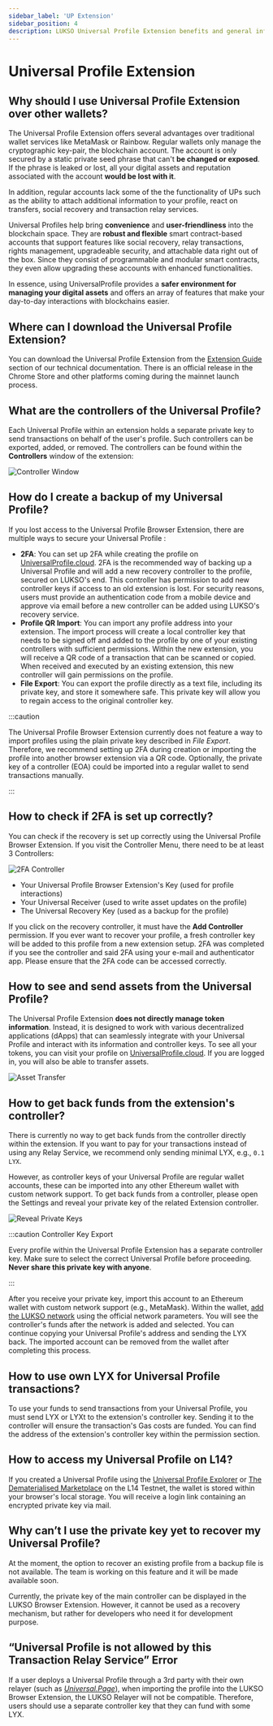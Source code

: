 ```yaml
---
sidebar_label: 'UP Extension'
sidebar_position: 4
description: LUKSO Universal Profile Extension benefits and general information.
---
```


# Universal Profile Extension

## Why should I use Universal Profile Extension over other wallets?

The Universal Profile Extension offers several advantages over traditional wallet services like MetaMask or Rainbow. Regular wallets only manage the cryptographic key-pair, the blockchain account. The account is only secured by a static private seed phrase that can't **be changed or exposed**. If the phrase is leaked or lost, all your digital assets and reputation associated with the account **would be lost with it**.

In addition, regular accounts lack some of the the functionality of UPs such as the ability to attach additional information to your profile, react on transfers, social recovery and transaction relay services.

Universal Profiles help bring **convenience** and **user-friendliness** into the blockchain space. They are **robust and flexible** smart contract-based accounts that support features like social recovery, relay transactions, rights management, upgradeable security, and attachable data right out of the box. Since they consist of programmable and modular smart contracts, they even allow upgrading these accounts with enhanced functionalities.

In essence, using UniversalProfile provides a **safer environment for managing your digital assets** and offers an array of features that make your day-to-day interactions with blockchains easier.

## Where can I download the Universal Profile Extension?

You can download the Universal Profile Extension from the [Extension Guide](/install-up-browser-extension) section of our technical documentation. There is an official release in the Chrome Store and other platforms coming during the mainnet launch process.

## What are the controllers of the Universal Profile?

Each Universal Profile within an extension holds a separate private key to send transactions on behalf of the user's profile. Such controllers can be exported, added, or removed. The controllers can be found within the **Controllers** window of the extension:

![Controller Window](../../../static/img/faq/controller-window.png)

## How do I create a backup of my Universal Profile?

If you lost access to the Universal Profile Browser Extension, there are multiple ways to secure your Universal Profile :

- **2FA**: You can set up 2FA while creating the profile on [UniversalProfile.cloud](https://universalprofile.cloud/). 2FA is the recommended way of backing up a Universal Profile and will add a new recovery controller to the profile, secured on LUKSO's end. This controller has permission to add new controller keys if access to an old extension is lost. For security reasons, users must provide an authentication code from a mobile device and approve via email before a new controller can be added using LUKSO's recovery service.
- **Profile QR Import**: You can import any profile address into your extension. The import process will create a local controller key that needs to be signed off and added to the profile by one of your existing controllers with sufficient permissions. Within the new extension, you will receive a QR code of a transaction that can be scanned or copied. When received and executed by an existing extension, this new controller will gain permissions on the profile.
- **File Export**: You can export the profile directly as a text file, including its private key, and store it somewhere safe. This private key will allow you to regain access to the original controller key.

:::caution

The Universal Profile Browser Extension currently does not feature a way to import profiles using the plain private key described in _File Export_. Therefore, we recommend setting up 2FA during creation or importing the profile into another browser extension via a QR code. Optionally, the private key of a controller (EOA) could be imported into a regular wallet to send transactions manually.

:::

## How to check if 2FA is set up correctly?

You can check if the recovery is set up correctly using the Universal Profile Browser Extension. If you visit the Controller Menu, there need to be at least 3 Controllers:

![2FA Controller](../../../static/img/faq/2fa-controller.png)

- Your Universal Profile Browser Extension's Key (used for profile interactions)
- Your Universal Receiver (used to write asset updates on the profile)
- The Universal Recovery Key (used as a backup for the profile)

If you click on the recovery controller, it must have the **Add Controller** permission. If you ever want to recover your profile, a fresh controller key will be added to this profile from a new extension setup. 2FA was completed if you see the controller and said 2FA using your e-mail and authenticator app. Please ensure that the 2FA code can be accessed correctly.

## How to see and send assets from the Universal Profile?

The Universal Profile Extension **does not directly manage token information**. Instead, it is designed to work with various decentralized applications (dApps) that can seamlessly integrate with your Universal Profile and interact with its information and controller keys. To see all your tokens, you can visit your profile on [UniversalProfile.cloud](https://universalprofile.cloud/). If you are logged in, you will also be able to transfer assets.

![Asset Transfer](../../../static/img/faq/asset-transfer.png)

## How to get back funds from the extension's controller?

There is currently no way to get back funds from the controller directly within the extension. If you want to pay for your transactions instead of using any Relay Service, we recommend only sending minimal LYX, e.g., `0.1 LYX`.

However, as controller keys of your Universal Profile are regular wallet accounts, these can be imported into any other Ethereum wallet with custom network support. To get back funds from a controller, please open the Settings and reveal your private key of the related Extension controller.

![Reveal Private Keys](../../../static/img/faq/reveal-private-key.png)

:::caution Controller Key Export

Every profile within the Universal Profile Extension has a separate controller key. Make sure to select the correct Universal Profile before proceeding. **Never share this private key with anyone**.

:::

After you receive your private key, import this account to an Ethereum wallet with custom network support (e.g., MetaMask). Within the wallet, [add the LUKSO network](https://docs.lukso.tech/networks/mainnet/parameters#add-lukso-to-wallets) using the official network parameters. You will see the controller's funds after the network is added and selected. You can continue copying your Universal Profile's address and sending the LYX back. The imported account can be removed from the wallet after completing this process.

## How to use own LYX for Universal Profile transactions?

To use your funds to send transactions from your Universal Profile, you must send LYX or LYXt to the extension's controller key. Sending it to the controller will ensure the transaction's Gas costs are funded. You can find the address of the extension's controller key within the permission section.

## How to access my Universal Profile on L14?

If you created a Universal Profile using the [Universal Profile Explorer](https://universalprofile.cloud/) or [The Dematerialised Marketplace](https://thedematerialised.com/) on the L14 Testnet, the wallet is stored within your browser's local storage. You will receive a login link containing an encrypted private key via mail.

## Why can’t I use the private key yet to recover my Universal Profile?

At the moment, the option to recover an existing profile from a backup file is not available. The team is working on this feature and it will be made available soon.

Currently, the private key of the main controller can be displayed in the LUKSO Browser Extension. However, it cannot be used as a recovery mechanism, but rather for developers who need it for development purpose.

## “Universal Profile is not allowed by this Transaction Relay Service” Error

If a user deploys a Universal Profile through a 3rd party with their own relayer (such as [_Universal.Page_](https://universal.page)), when importing the profile into the LUKSO Browser Extension, the LUKSO Relayer will not be compatible. Therefore, users should use a separate controller key that they can fund with some LYX.
